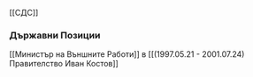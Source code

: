 [[СДС]]

### Държавни Позиции
[[Министър на Външните Работи]] в [[(1997.05.21 - 2001.07.24) Правителство Иван Костов]]